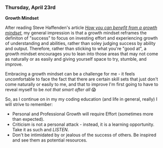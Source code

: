 ### Thursday, April 23rd   

**Growth Mindset**

After reading Steve Haffenden's article [*How you can benefit from a growth mindset*](https://www.atlassian.com/blog/inside-atlassian/growth-mindset), my general impression is that a growth mindset reframes the definiton of "success" to focus on investing effort and experiencing growth of understanding and abilities, rather than soley judging success by ability and output.  Therefore, rather than sticking to what you're "good at", a growth mindset encourages you to lean into those areas that may not come as naturally or as easily and giving yourself space to try, stumble, and improve.

Embracing a growth mindset can be a challenge for me - it feels uncomfortable to face the fact that there are certain skill sets that just don't come naturally or easily to me, and that to improve I'm first going to have to reveal myself to be *not that smart after all* :scream:

So, as I continue on in my my coding education (and life in general, really) I will strive to remember:
- Personal and Professional Growth will require Effort (sometimes more than expected).
- Criticism is not a personal attack - instead, it is a learning opportunity.  Take it as such and *LISTEN*.
- Don't be intimidated by or jealous of the success of others.  Be inspired and see them as potential resources. 

